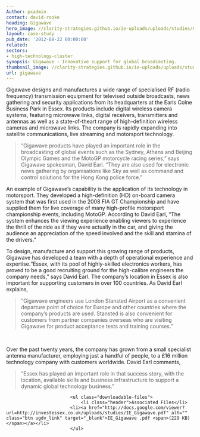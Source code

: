 ```yaml
---
Author: pxadmin
contact: david-rooke
heading: Gigawave
hero_image: //clarity-strategies.github.io/ie-uploads/uploads/studies/Gigawave_banner.jpg
layout: case-study
pub_date: '2012-08-22 00:00:00'
related:
sectors:
- high-technology-cluster
synopsis: Gigawave - Innovative support for global broadcasting.
thumbnail_image: //clarity-strategies.github.io/ie-uploads/uploads/studies/Gigawave_Tile.jpg
url: gigawave
---
```


<p>
	Gigawave designs and manufactures a wide range of specialised RF (radio frequency) transmission equipment for televised outside broadcasts, news gathering and security applications from its headquarters at the Earls Colne Business Park in Essex. Its products include digital wireless camera systems, featuring microwave links, digital receivers, transmitters and antennas as well as a state-of-theart range of high-definition wireless cameras and microwave links. The company is rapidly expanding into satellite communications, live streaming and motorsport technology.</p>
<blockquote>
	<p>
		“Gigawave products have played an important role in the broadcasting of global events such as the Sydney, Athens and Beijing Olympic Games and the MotoGP motorcycle racing series,” says Gigawave spokesman, David Earl. “They are also used for electronic news gathering by organisations like Sky as well as command and control solutions for the Hong Kong police force.”</p>
</blockquote>
<p>
	An example of Gigawave’s capability is the application of its technology in motorsport. They developed a high-definition (HD) on-board camera system that was first used in the 2008 FIA GT Championship and have supplied them for live coverage of many high-profile motorsport championship events, including MotoGP. According to David Earl, “The system enhances the viewing experience enabling viewers to experience the thrill of the ride as if they were actually in the car, and giving the audience an appreciation of the speed involved and the skill and stamina of the drivers.”</p>
<p>
	To design, manufacture and support this growing range of products, Gigawave has developed a team with a depth of operational experience and expertise.“Essex, with its pool of highly-skilled electronics workers, has proved to be a good recruiting ground for the high-calibre engineers the company needs,” says David Earl. The company’s location in Essex is also important for supporting customers in over 100 countries. As David Earl explains,</p>
<blockquote>
	<p>
		“Gigawave engineers use London Stansted Airport as a convenient departure point of choice for Europe and other countries where the company’s products are used. Stansted is also convenient for customers from partner companies overseas who are visiting Gigawave for product acceptance tests and training courses.”</p>
</blockquote>
<p>
	&nbsp;</p>
<p>
	Over the past twenty years, the company has grown from a small specialist antenna manufacturer, employing just a handful of people, to a £16 million technology company with customers worldwide. David Earl comments,</p>
<blockquote>
	<p>
		“Essex has played an important role in that success story, with the location, available skills and business infrastructure to support a dynamic global technology business.”</p>
</blockquote>
   
                    
                    
                        	<ul class="downloadable-files">                        
                            	<li class="header">Associated Files</li>
                            <li><a href="http://docs.google.com/viewer?url=http://investessex.co.uk/uploads/studies/IE_Gigawave.pdf" alt="" class="btn ugdv_link" target="_blank">IE_Gigawave .pdf <span>(229 KB)</span></a></li>
                            </ul>
